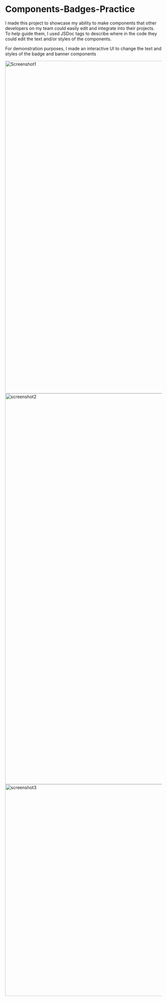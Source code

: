 # Components-Badges-Practice

I made this project to showcase my ability to make components that other developers on my team could easily edit and integrate into their projects.  
To help guide them, I used JSDoc tags to describe where in the code they could edit the text and/or styles of the components.  

For demonstration purposes, I made an interactive UI to change the text and styles of the badge and banner components

<img width="1068" alt="Screenshot1" src="https://github.com/tytwitchell/Components-Badges-Practice/assets/135183794/fbd95b69-7cc5-4ee2-9ad6-f62921709f18">
<img width="1255" alt="screenshot2" src="https://github.com/tytwitchell/Components-Badges-Practice/assets/135183794/5fec6a9c-40e4-4702-b9ff-7fda6f0e4eb2">
<img width="680" alt="screenshot3" src="https://github.com/tytwitchell/Components-Badges-Practice/assets/135183794/261b1a37-7098-4e57-81d8-1be75d93ba1f">
